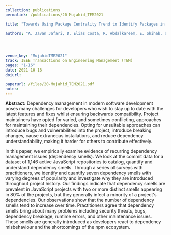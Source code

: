 ```yaml
---
collection: publications
permalink: /publications/20-Mujahid_TEM2021

title: "Towards Using Package Centrality Trend to Identify Packages in Decline"

authors: "A. Javan Jafari, D. Elias Costa, R. Abdalkareem, E. Shihab, and N. Tsantalis"




venue_key: "MujahidTME2021"
track: IEEE Transactions on Engineering Management (TEM)
pages: "1-16"
date: 2021-10-18
doiurl: 

paperurl: /files/20-Mujahid_TEM2021.pdf
notes:
---
```


**Abstract:** Dependency management in modern software development poses many challenges for developers who wish to stay up to date with the latest features and fixes whilst ensuring backwards compatibility. Project maintainers have opted for varied, and sometimes conflicting, approaches for maintaining their dependencies. Opting for unsuitable approaches can introduce bugs and vulnerabilities into the project, introduce breaking changes, cause extraneous installations, and reduce dependency understandability, making it harder for others to contribute effectively.

In this paper, we empirically examine evidence of recurring dependency management issues (dependency smells). We look at the commit data for a dataset of 1,146 active JavaScript repositories to catalog, quantify and understand dependency smells. Through a series of surveys with practitioners, we identify and quantify seven dependency smells with varying degrees of popularity and investigate why they are introduced throughout project history. Our findings indicate that dependency smells are prevalent in JavaScript projects with two or more distinct smells appearing in 80% of the projects, but they generally infect a minority of a project's dependencies. Our observations show that the number of dependency smells tend to increase over time. Practitioners agree that dependency smells bring about many problems including security threats, bugs, dependency breakage, runtime errors, and other maintenance issues. These smells are generally introduced as developers react to dependency misbehaviour and the shortcomings of the npm ecosystem.